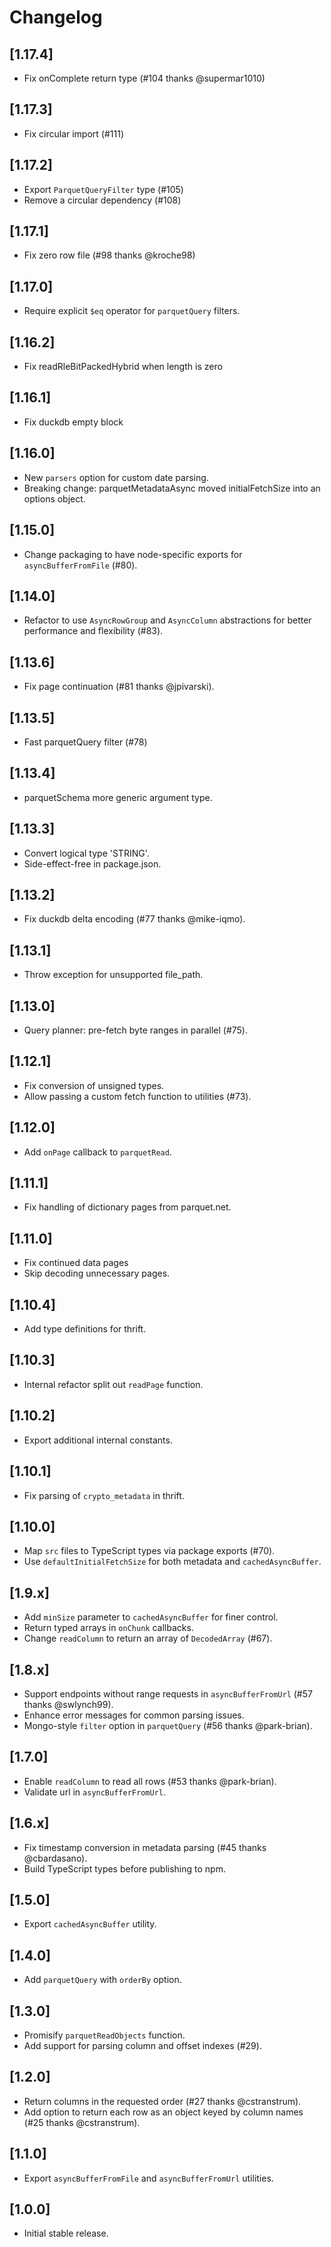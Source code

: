 # Changelog

## [1.17.4]
 - Fix onComplete return type (#104 thanks @supermar1010)

## [1.17.3]
 - Fix circular import (#111)

## [1.17.2]
 - Export `ParquetQueryFilter` type (#105)
 - Remove a circular dependency (#108)

## [1.17.1]
 - Fix zero row file (#98 thanks @kroche98)

## [1.17.0]
 - Require explicit `$eq` operator for `parquetQuery` filters.

## [1.16.2]
 - Fix readRleBitPackedHybrid when length is zero

## [1.16.1]
 - Fix duckdb empty block

## [1.16.0]
 - New `parsers` option for custom date parsing.
 - Breaking change: parquetMetadataAsync moved initialFetchSize into an options object.

## [1.15.0]
 - Change packaging to have node-specific exports for `asyncBufferFromFile` (#80).

## [1.14.0]
 - Refactor to use `AsyncRowGroup` and `AsyncColumn` abstractions for better performance and flexibility (#83).

## [1.13.6]
 - Fix page continuation (#81 thanks @jpivarski).

## [1.13.5]
 - Fast parquetQuery filter (#78)

## [1.13.4]
 - parquetSchema more generic argument type.

## [1.13.3]
 - Convert logical type 'STRING'.
 - Side-effect-free in package.json.

## [1.13.2]
 - Fix duckdb delta encoding (#77 thanks @mike-iqmo).

## [1.13.1]
 - Throw exception for unsupported file_path.

## [1.13.0]
 - Query planner: pre-fetch byte ranges in parallel (#75).

## [1.12.1]
 - Fix conversion of unsigned types.
 - Allow passing a custom fetch function to utilities (#73).

## [1.12.0]
 - Add `onPage` callback to `parquetRead`.

## [1.11.1]
 - Fix handling of dictionary pages from parquet.net.

## [1.11.0]
 - Fix continued data pages
 - Skip decoding unnecessary pages.

## [1.10.4]
 - Add type definitions for thrift.

## [1.10.3]
 - Internal refactor split out `readPage` function.

## [1.10.2]
 - Export additional internal constants.

## [1.10.1]
 - Fix parsing of `crypto_metadata` in thrift.

## [1.10.0]
 - Map `src` files to TypeScript types via package exports (#70).
 - Use `defaultInitialFetchSize` for both metadata and `cachedAsyncBuffer`.

## [1.9.x]
 - Add `minSize` parameter to `cachedAsyncBuffer` for finer control.
 - Return typed arrays in `onChunk` callbacks.
 - Change `readColumn` to return an array of `DecodedArray` (#67).

## [1.8.x]
 - Support endpoints without range requests in `asyncBufferFromUrl` (#57 thanks @swlynch99).
 - Enhance error messages for common parsing issues.
 - Mongo-style `filter` option in `parquetQuery` (#56 thanks @park-brian).

## [1.7.0]
 - Enable `readColumn` to read all rows (#53 thanks @park-brian).
 - Validate url in `asyncBufferFromUrl`.

## [1.6.x]
 - Fix timestamp conversion in metadata parsing (#45 thanks @cbardasano).
 - Build TypeScript types before publishing to npm.

## [1.5.0]
 - Export `cachedAsyncBuffer` utility.

## [1.4.0]
 - Add `parquetQuery` with `orderBy` option.

## [1.3.0]
 - Promisify `parquetReadObjects` function.
 - Add support for parsing column and offset indexes (#29).

## [1.2.0]
 - Return columns in the requested order (#27 thanks @cstranstrum).
 - Add option to return each row as an object keyed by column names (#25 thanks @cstranstrum).

## [1.1.0]
 - Export `asyncBufferFromFile` and `asyncBufferFromUrl` utilities.

## [1.0.0]
 - Initial stable release.

